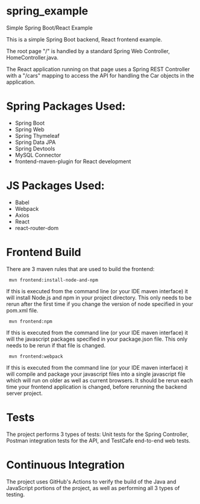 # spring_example
Simple Spring Boot/React Example

This is a simple Spring Boot backend, React frontend example.

The root page "/" is handled by a standard Spring Web Controller, HomeController.java.

The React application running on that page uses a Spring REST Controller with a "/cars" mapping to access the
API for handling the Car objects in the application.

# Spring Packages Used:

* Spring Boot
* Spring Web
* Spring Thymeleaf
* Spring Data JPA
* Spring Devtools
* MySQL Connector
* frontend-maven-plugin for React development

# JS Packages Used:

* Babel
* Webpack
* Axios
* React
* react-router-dom

# Frontend Build

There are 3 maven rules that are used to build the frontend:

     mvn frontend:install-node-and-npm

If this is executed from the command line (or your IDE maven interface)
it will install Node.js and npm in your project directory.  This only
needs to be rerun after the first time if you change the version of node
specified in your pom.xml file.

     mvn frontend:npm

If this is executed from the command line (or your IDE maven interface)
it will the javascript packages specified in your package.json file.  This
only needs to be rerun if that file is changed.

     mvn frontend:webpack

If this is executed from the command line (or your IDE maven interface)
it will compile and package your javascript files into a single javascript
file which will run on older as well as current browsers.  It should be rerun
each time your frontend application is changed, before rerunning the backend
server project.

# Tests

The project performs 3 types of tests:  Unit tests for the Spring Controller,
Postman integration tests for the API, and TestCafe end-to-end web tests.

# Continuous Integration

The project uses GitHub's Actions to verify the build of the Java and JavaScript
portions of the project, as well as performing all 3 types of testing.




